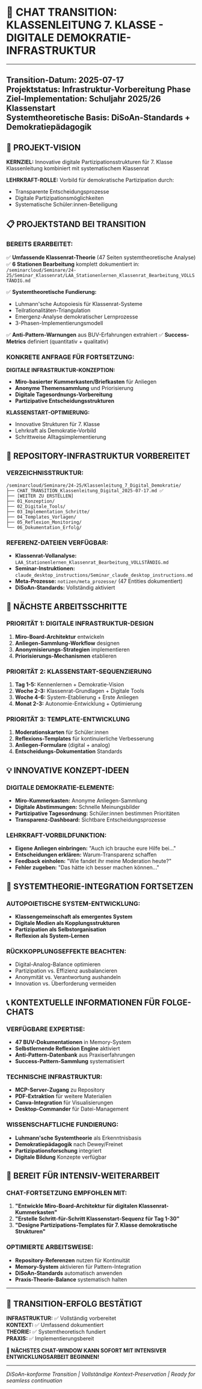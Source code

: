 # 🔄 CHAT TRANSITION: KLASSENLEITUNG 7. KLASSE - DIGITALE DEMOKRATIE-INFRASTRUKTUR

---
**Transition-Datum:** 2025-07-17  
**Projektstatus:** Infrastruktur-Vorbereitung Phase  
**Ziel-Implementation:** Schuljahr 2025/26 Klassenstart  
**Systemtheoretische Basis:** DiSoAn-Standards + Demokratiepädagogik  
---

## 🎯 PROJEKT-VISION

**KERNZIEL:** Innovative digitale Partizipationsstrukturen für 7. Klasse Klassenleitung kombiniert mit systematischem Klassenrat

**LEHRKRAFT-ROLLE:** Vorbild für demokratische Partizipation durch:
- Transparente Entscheidungsprozesse
- Digitale Partizipationsmöglichkeiten
- Systematische Schüler:innen-Beteiligung

## 📋 PROJEKTSTAND BEI TRANSITION

### **BEREITS ERARBEITET:**
✅ **Umfassende Klassenrat-Theorie** (47 Seiten systemtheoretische Analyse)  
✅ **6 Stationen Bearbeitung** komplett dokumentiert in:  
   `/seminarcloud/Seminare/24-25/Seminar_Klassenrat/LAA_Stationenlernen_Klassenrat_Bearbeitung_VOLLSTÄNDIG.md`

✅ **Systemtheoretische Fundierung:**
- Luhmann'sche Autopoiesis für Klassenrat-Systeme
- Teilrationalitäten-Triangulation
- Emergenz-Analyse demokratischer Lernprozesse
- 3-Phasen-Implementierungsmodell

✅ **Anti-Pattern-Warnungen** aus BUV-Erfahrungen extrahiert
✅ **Success-Metrics** definiert (quantitativ + qualitativ)

### **KONKRETE ANFRAGE FÜR FORTSETZUNG:**

**DIGITALE INFRASTRUKTUR-KONZEPTION:**
- **Miro-basierter Kummerkasten/Briefkasten** für Anliegen
- **Anonyme Themensammlung** und Priorisierung  
- **Digitale Tagesordnungs-Vorbereitung**
- **Partizipative Entscheidungsstrukturen**

**KLASSENSTART-OPTIMIERUNG:**
- Innovative Strukturen für 7. Klasse
- Lehrkraft als Demokratie-Vorbild
- Schrittweise Alltagsimplementierung

## 📁 REPOSITORY-INFRASTRUKTUR VORBEREITET

### **VERZEICHNISSTRUKTUR:**
```
/seminarcloud/Seminare/24-25/Klassenleitung_7_Digital_Demokratie/
├── CHAT_TRANSITION_Klassenleitung_Digital_2025-07-17.md ✅
├── [WEITER ZU ERSTELLEN]
├── 01_Konzeption/
├── 02_Digitale_Tools/
├── 03_Implementation_Schritte/
├── 04_Templates_Vorlagen/
├── 05_Reflexion_Monitoring/
└── 06_Dokumentation_Erfolg/
```

### **REFERENZ-DATEIEN VERFÜGBAR:**
- **Klassenrat-Vollanalyse:** `LAA_Stationenlernen_Klassenrat_Bearbeitung_VOLLSTÄNDIG.md`
- **Seminar-Instruktionen:** `claude_desktop_instructions/Seminar_claude_desktop_instructions.md`
- **Meta-Prozesse:** `notizen/meta_prozesse/` (47 Entities dokumentiert)
- **DiSoAn-Standards:** Vollständig aktiviert

## 🔮 NÄCHSTE ARBEITSSCHRITTE

### **PRIORITÄT 1: DIGITALE INFRASTRUKTUR-DESIGN**
1. **Miro-Board-Architektur** entwickeln
2. **Anliegen-Sammlung-Workflow** designen
3. **Anonymisierungs-Strategien** implementieren
4. **Priorisierungs-Mechanismen** etablieren

### **PRIORITÄT 2: KLASSENSTART-SEQUENZIERUNG**  
1. **Tag 1-5:** Kennenlernen + Demokratie-Vision
2. **Woche 2-3:** Klassenrat-Grundlagen + Digitale Tools
3. **Woche 4-6:** System-Etablierung + Erste Anliegen
4. **Monat 2-3:** Autonomie-Entwicklung + Optimierung

### **PRIORITÄT 3: TEMPLATE-ENTWICKLUNG**
1. **Moderationskarten** für Schüler:innen
2. **Reflexions-Templates** für kontinuierliche Verbesserung
3. **Anliegen-Formulare** (digital + analog)
4. **Entscheidungs-Dokumentation** Standards

## 💡 INNOVATIVE KONZEPT-IDEEN

### **DIGITALE DEMOKRATIE-ELEMENTE:**
- **Miro-Kummerkasten:** Anonyme Anliegen-Sammlung
- **Digitale Abstimmungen:** Schnelle Meinungsbilder
- **Partizipative Tagesordnung:** Schüler:innen bestimmen Prioritäten
- **Transparenz-Dashboard:** Sichtbare Entscheidungsprozesse

### **LEHRKRAFT-VORBILDFUNKTION:**
- **Eigene Anliegen einbringen:** "Auch ich brauche eure Hilfe bei..."
- **Entscheidungen erklären:** Warum-Transparenz schaffen
- **Feedback einholen:** "Wie fandet ihr meine Moderation heute?"
- **Fehler zugeben:** "Das hätte ich besser machen können..."

## 🧠 SYSTEMTHEORIE-INTEGRATION FORTSETZEN

### **AUTOPOIETISCHE SYSTEM-ENTWICKLUNG:**
- **Klassengemeinschaft als emergentes System**
- **Digitale Medien als Kopplungsstrukturen**  
- **Partizipation als Selbstorganisation**
- **Reflexion als System-Lernen**

### **RÜCKKOPPLUNGSEFFEKTE BEACHTEN:**
- Digital-Analog-Balance optimieren
- Partizipation vs. Effizienz ausbalancieren
- Anonymität vs. Verantwortung aushandeln
- Innovation vs. Überforderung vermeiden

## 📞 KONTEXTUELLE INFORMATIONEN FÜR FOLGE-CHATS

### **VERFÜGBARE EXPERTISE:**
- **47 BUV-Dokumentationen** in Memory-System
- **Selbstlernende Reflexion Engine** aktiviert
- **Anti-Pattern-Datenbank** aus Praxiserfahrungen
- **Success-Pattern-Sammlung** systematisiert

### **TECHNISCHE INFRASTRUKTUR:**
- **MCP-Server-Zugang** zu Repository
- **PDF-Extraktion** für weitere Materialien
- **Canva-Integration** für Visualisierungen
- **Desktop-Commander** für Datei-Management

### **WISSENSCHAFTLICHE FUNDIERUNG:**
- **Luhmann'sche Systemtheorie** als Erkenntnisbasis
- **Demokratiepädagogik** nach Dewey/Freinet
- **Partizipationsforschung** integriert
- **Digitale Bildung** Konzepte verfügbar

## 🚀 BEREIT FÜR INTENSIV-WEITERARBEIT

### **CHAT-FORTSETZUNG EMPFOHLEN MIT:**
1. **"Entwickle Miro-Board-Architektur für digitalen Klassenrat-Kummerkasten"**
2. **"Erstelle Schritt-für-Schritt Klassenstart-Sequenz für Tag 1-30"**  
3. **"Designe Partizipations-Templates für 7. Klasse demokratische Strukturen"**

### **OPTIMIERTE ARBEITSWEISE:**
- **Repository-Referenzen** nutzen für Kontinuität
- **Memory-System** aktivieren für Pattern-Integration
- **DiSoAn-Standards** automatisch anwenden
- **Praxis-Theorie-Balance** systematisch halten

---

## 🎯 TRANSITION-ERFOLG BESTÄTIGT

**INFRASTRUKTUR:** ✅ Vollständig vorbereitet  
**KONTEXT:** ✅ Umfassend dokumentiert  
**THEORIE:** ✅ Systemtheoretisch fundiert  
**PRAXIS:** ✅ Implementierungsbereit  

**🔄 NÄCHSTES CHAT-WINDOW KANN SOFORT MIT INTENSIVER ENTWICKLUNGSARBEIT BEGINNEN!**

---

*DiSoAn-konforme Transition | Vollständige Kontext-Preservation | Ready for seamless continuation*
